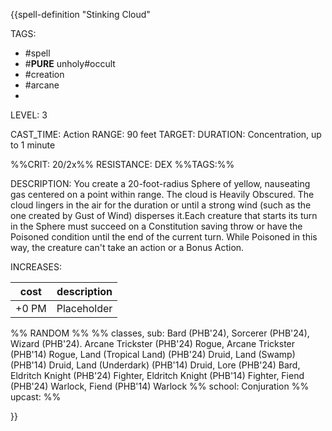 {{spell-definition "Stinking Cloud"

TAGS: 
  - #spell
  - #__PURE__ unholy#occult
  - #creation
  - #arcane
  - 

LEVEL: 3

CAST_TIME: Action
RANGE: 90 feet
TARGET: 
DURATION: Concentration, up to 1 minute

%%CRIT: 20/2x%%
RESISTANCE: DEX
%%TAGS:%%

DESCRIPTION:
You create a 20-foot-radius Sphere of yellow, nauseating gas centered on a point within range. The cloud is Heavily Obscured. The cloud lingers in the air for the duration or until a strong wind (such as the one created by Gust of Wind) disperses it.Each creature that starts its turn in the Sphere must succeed on a Constitution saving throw or have the Poisoned condition until the end of the current turn. While Poisoned in this way, the creature can't take an action or a Bonus Action.

INCREASES:

| cost | description |
| ---- | ----------- |
| +0 PM     |    Placeholder        |


%% RANDOM
%%
%% classes, sub: Bard (PHB'24), Sorcerer (PHB'24), Wizard (PHB'24). Arcane Trickster (PHB'24) Rogue, Arcane Trickster (PHB'14) Rogue, Land (Tropical Land) (PHB'24) Druid, Land (Swamp) (PHB'14) Druid, Land (Underdark) (PHB'14) Druid, Lore (PHB'24) Bard, Eldritch Knight (PHB'24) Fighter, Eldritch Knight (PHB'14) Fighter, Fiend (PHB'24) Warlock, Fiend (PHB'14) Warlock
%% school: Conjuration
%% upcast: 
%%


}}